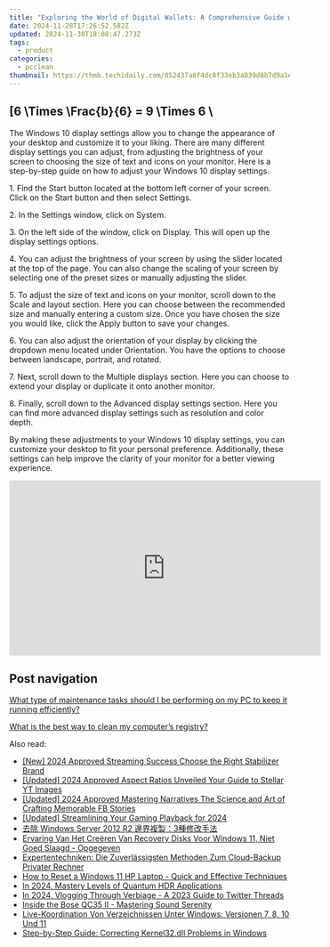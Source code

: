 ```yaml
---
title: "Exploring the World of Digital Wallets: A Comprehensive Guide with YL Computing"
date: 2024-11-28T17:26:52.582Z
updated: 2024-11-30T18:08:47.273Z
tags:
  - product
categories:
  - pcclean
thumbnail: https://thmb.techidaily.com/852437a8f4dc8f33eb3a839d8b7d9a1e3df217c9c33ef7947ef934470397fa43.jpg
---
```


## \[6 \Times \Frac{b}{6} = 9 \Times 6 \

The Windows 10 display settings allow you to change the appearance of your desktop and customize it to your liking. There are many different display settings you can adjust, from adjusting the brightness of your screen to choosing the size of text and icons on your monitor. Here is a step-by-step guide on how to adjust your Windows 10 display settings. 

1\. Find the Start button located at the bottom left corner of your screen. Click on the Start button and then select Settings.

2\. In the Settings window, click on System.

3\. On the left side of the window, click on Display. This will open up the display settings options. 

4\. You can adjust the brightness of your screen by using the slider located at the top of the page. You can also change the scaling of your screen by selecting one of the preset sizes or manually adjusting the slider.

5\. To adjust the size of text and icons on your monitor, scroll down to the Scale and layout section. Here you can choose between the recommended size and manually entering a custom size. Once you have chosen the size you would like, click the Apply button to save your changes.

6\. You can also adjust the orientation of your display by clicking the dropdown menu located under Orientation. You have the options to choose between landscape, portrait, and rotated.

7\. Next, scroll down to the Multiple displays section. Here you can choose to extend your display or duplicate it onto another monitor.

8\. Finally, scroll down to the Advanced display settings section. Here you can find more advanced display settings such as resolution and color depth. 

By making these adjustments to your Windows 10 display settings, you can customize your desktop to fit your personal preference. Additionally, these settings can help improve the clarity of your monitor for a better viewing experience.

<!-- affiliate ads begin -->
<iframe width="560" height="315" src="https://www.youtube.com/embed/n-66V-LRK3Y?si=fNeB2pXCePeQli6E" title="YouTube video player" frameborder="0" allow="accelerometer; autoplay; clipboard-write; encrypted-media; gyroscope; picture-in-picture; web-share" referrerpolicy="strict-origin-when-cross-origin" allowfullscreen></iframe>
<!-- affiliate ads end -->

## Post navigation

[What type of maintenance tasks should I be performing on my PC to keep it running efficiently?](https://tools.techidaily.com/pcclean/products/)

[What is the best way to clean my computer’s registry?](https://tools.techidaily.com/pcclean/products/)

<ins class="adsbygoogle"
     style="display:block"
     data-ad-format="autorelaxed"
     data-ad-client="ca-pub-7571918770474297"
     data-ad-slot="1223367746"></ins>

<ins class="adsbygoogle"
     style="display:block"
     data-ad-client="ca-pub-7571918770474297"
     data-ad-slot="8358498916"
     data-ad-format="auto"
     data-full-width-responsive="true"></ins>

<span class="atpl-alsoreadstyle">Also read:</span>
<div><ul>
<li><a href="https://youtube-sure.techidaily.com/024-approved-streaming-success-choose-the-right-stabilizer-brand/"><u>[New] 2024 Approved Streaming Success Choose the Right Stabilizer Brand</u></a></li>
<li><a href="https://facebook-video-footage.techidaily.com/updated-2024-approved-aspect-ratios-unveiled-your-guide-to-stellar-yt-images/"><u>[Updated] 2024 Approved Aspect Ratios Unveiled Your Guide to Stellar YT Images</u></a></li>
<li><a href="https://facebook-videos.techidaily.com/updated-2024-approved-mastering-narratives-the-science-and-art-of-crafting-memorable-fb-stories/"><u>[Updated] 2024 Approved Mastering Narratives The Science and Art of Crafting Memorable FB Stories</u></a></li>
<li><a href="https://youtube-tips.techidaily.com/ed-streamlining-your-gaming-playback-for-2024/"><u>[Updated] Streamlining Your Gaming Playback for 2024</u></a></li>
<li><a href="https://win-updates.techidaily.com/windows-server-2012-r2-3/"><u>去除 Windows Server 2012 R2 邊界複製：3種修改手法</u></a></li>
<li><a href="https://win-updates.techidaily.com/ervaring-van-het-creeren-van-recovery-disks-voor-windows-11-niet-goed-slaagd-opgegeven/"><u>Ervaring Van Het Creëren Van Recovery Disks Voor Windows 11, Niet Goed Slaagd - Opgegeven</u></a></li>
<li><a href="https://win-updates.techidaily.com/expertentechniken-die-zuverlassigsten-methoden-zum-cloud-backup-privater-rechner/"><u>Expertentechniken: Die Zuverlässigsten Methoden Zum Cloud-Backup Privater Rechner</u></a></li>
<li><a href="https://win-updates.techidaily.com/how-to-reset-a-windows-11-hp-laptop-quick-and-effective-techniques/"><u>How to Reset a Windows 11 HP Laptop - Quick and Effective Techniques</u></a></li>
<li><a href="https://extra-support.techidaily.com/in-2024-mastery-levels-of-quantum-hdr-applications/"><u>In 2024, Mastery Levels of Quantum HDR Applications</u></a></li>
<li><a href="https://twitter-clips.techidaily.com/in-2024-vlogging-through-verbiage-a-2023-guide-to-twitter-threads/"><u>In 2024, Vlogging Through Verbiage - A 2023 Guide to Twitter Threads</u></a></li>
<li><a href="https://buynow-tips.techidaily.com/inside-the-bose-qc35-ii-mastering-sound-serenity/"><u>Inside the Bose QC35 II - Mastering Sound Serenity</u></a></li>
<li><a href="https://win-updates.techidaily.com/live-koordination-von-verzeichnissen-unter-windows-versionen-7-8-10-und-11/"><u>Live-Koordination Von Verzeichnissen Unter Windows: Versionen 7, 8, 10 Und 11</u></a></li>
<li><a href="https://tech-recovery.techidaily.com/step-by-step-guide-correcting-kernel32dll-problems-in-windows/"><u>Step-by-Step Guide: Correcting Kernel32.dll Problems in Windows</u></a></li>
</ul></div>

